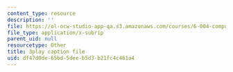 ```yaml
---
content_type: resource
description: ''
file: https://ol-ocw-studio-app-qa.s3.amazonaws.com/courses/6-004-computation-structures-spring-2017/df47d0de65bd5deeb5d3b21fc4c461a4_Z3-WzUhl9nQ.vtt
file_type: application/x-subrip
parent_uid: null
resourcetype: Other
title: 3play caption file
uid: df47d0de-65bd-5dee-b5d3-b21fc4c461a4
---
```


